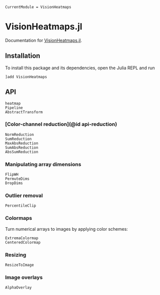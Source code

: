 ```@meta
CurrentModule = VisionHeatmaps
```

# VisionHeatmaps.jl
Documentation for [VisionHeatmaps.jl](https://github.com/Julia-XAI/VisionHeatmaps.jl).

## Installation
To install this package and its dependencies, open the Julia REPL and run

```julia-repl
]add VisionHeatmaps
```

## API
```@docs
heatmap
Pipeline
AbstractTransform
```

### [Color-channel reduction](@id api-reduction)
```@docs
NormReduction
SumReduction
MaxAbsReduction
SumAbsReduction
AbsSumReduction
```

### Manipulating array dimensions
```@docs
FlipWH
PermuteDims 
DropDims
```

### Outlier removal
```@docs
PercentileClip
```

### Colormaps
Turn numerical arrays to images by applying color schemes:
```@docs
ExtremaColormap
CenteredColormap
```

### Resizing
```@docs
ResizeToImage
```

### Image overlays
```@docs
AlphaOverlay
```
